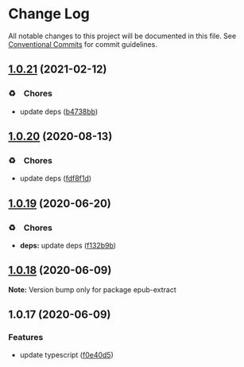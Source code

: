 # Change Log

All notable changes to this project will be documented in this file.
See [Conventional Commits](https://conventionalcommits.org) for commit guidelines.

## [1.0.21](https://github.com/bluelovers/ws-epub/compare/epub-extract@1.0.20...epub-extract@1.0.21) (2021-02-12)


### ♻️　Chores

* update deps ([b4738bb](https://github.com/bluelovers/ws-epub/commit/b4738bb61982286d8770cfae267717b9cac58e4f))





## [1.0.20](https://github.com/bluelovers/ws-epub/compare/epub-extract@1.0.19...epub-extract@1.0.20) (2020-08-13)


### ♻️　Chores

* update deps ([fdf8f1d](https://github.com/bluelovers/ws-epub/commit/fdf8f1d5eefac9e040f8d4fc34fa545e8e7b52e4))





## [1.0.19](https://github.com/bluelovers/ws-epub/compare/epub-extract@1.0.18...epub-extract@1.0.19) (2020-06-20)


### ♻️　Chores

* **deps:** update deps ([f132b9b](https://github.com/bluelovers/ws-epub/commit/f132b9b049da8ff86f5f3ef1eee7a7e143c0f77a))





## [1.0.18](https://github.com/bluelovers/ws-epub/compare/epub-extract@1.0.17...epub-extract@1.0.18) (2020-06-09)

**Note:** Version bump only for package epub-extract





## 1.0.17 (2020-06-09)


### Features

* update typescript ([f0e40d5](https://github.com/bluelovers/ws-epub/commit/f0e40d5bc786e99112c8d65c09754a184e5e70c9))
